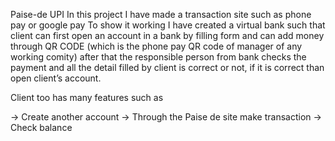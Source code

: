 Paise-de UPI In this project I have made a transaction site such as phone pay or google pay To show it working I have created a virtual bank such that client can first open an account in a bank by filling form and can add money through QR CODE (which is the phone pay QR code of manager of any working comity) after that the responsible person from bank checks the payment and all the detail filled by client is correct or not, if it is correct than open client’s account.

Client too has many features such as

 -> Create another account
 -> Through the Paise de site make transaction
 -> Check balance